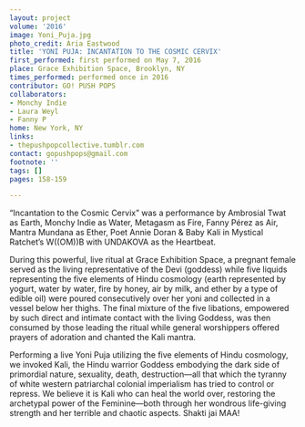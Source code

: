 ```yaml
---
layout: project
volume: '2016'
image: Yoni_Puja.jpg
photo_credit: Aria Eastwood
title: 'YONI PUJA: INCANTATION TO THE COSMIC CERVIX'
first_performed: first performed on May 7, 2016
place: Grace Exhibition Space, Brooklyn, NY
times_performed: performed once in 2016
contributor: GO! PUSH POPS
collaborators:
- Monchy Indie
- Laura Weyl
- Fanny P
home: New York, NY
links:
- thepushpopcollective.tumblr.com
contact: gopushpops@gmail.com
footnote: ''
tags: []
pages: 158-159

---
```


“Incantation to the Cosmic Cervix” was a performance by Ambrosial Twat as Earth, Monchy Indie as Water, Metagasm as Fire, Fanny Pérez as Air, Mantra Mundana as Ether, Poet Annie Doran & Baby Kali in Mystical Ratchet’s W((OM))B with UNDAKOVA as the Heartbeat.

During this powerful, live ritual at Grace Exhibition Space, a pregnant female served as the living representative of the Devi (goddess) while five liquids representing the five elements of Hindu cosmology (earth represented by yogurt, water by water, fire by honey, air by milk, and ether by a type of edible oil) were poured consecutively over her yoni and collected in a vessel below her thighs. The final mixture of the five libations, empowered by such direct and intimate contact with the living Goddess, was then consumed by those leading the ritual while general worshippers offered prayers of adoration and chanted the Kali mantra.

Performing a live Yoni Puja utilizing the five elements of Hindu cosmology, we invoked Kali, the Hindu warrior Goddess embodying the dark side of primordial nature, sexuality, death, destruction—all that which the tyranny of white western patriarchal colonial imperialism has tried to control or repress. We believe it is Kali who can heal the world over, restoring the archetypal power of the Feminine—both through her wondrous life-giving strength and her terrible and chaotic aspects. Shakti jai MAA!
